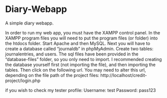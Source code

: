 # Diary-Webapp
A simple diary webapp.

In order to run my web app, you must have the XAMPP control panel. In the XAMPP program files you will need to put the program files (or folder) into the htdocs folder. Start Apache and then MySQL. Next you will have to create a database called “journaldb” in phpMyAdmin. Create two tables: journalentries, and users. The sql files have been provided in the “database-files” folder, so you only need to import. I recommended creating the database yourself first (not importing the file), and then importing the tables. Then click on the following url. You may need to alter this url, depending on the file path of the project files: http://localhost/credit-project/login.php  

if you wish to check my tester profile:
Username: test
Password: pass123
